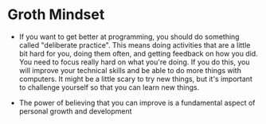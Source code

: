 # Groth Mindset
* If you want to get better at programming, you should do something called "deliberate practice". This means doing activities that are a little bit hard for you, doing them often, and getting feedback on how you did. You need to focus really hard on what you're doing. If you do this, you will improve your technical skills and be able to do more things with computers. It might be a little scary to try new things, but it's important to challenge yourself so that you can learn new things.

* The power of believing that you can improve is a fundamental aspect of personal growth and development